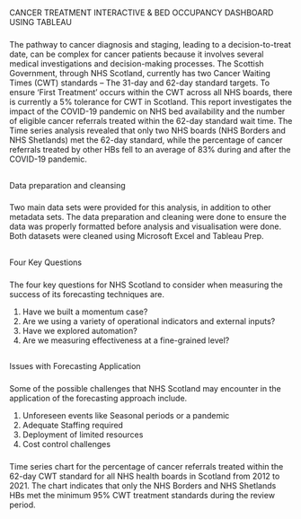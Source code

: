 #
CANCER TREATMENT INTERACTIVE & BED OCCUPANCY DASHBOARD USING TABLEAU
### 
The pathway to cancer diagnosis and staging, leading to a decision-to-treat date, can be complex for cancer patients because it involves several medical investigations and decision-making processes. The Scottish Government, through NHS Scotland, currently has two Cancer Waiting Times (CWT) standards – The 31-day and 62-day standard targets.
To ensure ‘First Treatment’ occurs within the CWT across all NHS boards, there is currently a 5% tolerance for CWT in Scotland. This report investigates the impact of the COVID-19 pandemic on NHS bed availability and the number of eligible cancer referrals treated within the 62-day standard wait time. The Time series analysis revealed that only two NHS boards (NHS Borders and NHS Shetlands) met the 62-day standard, while the percentage of cancer referrals treated by other HBs fell to an average of 83% during and after the COVID-19 pandemic.  
##
Data preparation and cleansing 
###
Two main data sets were provided for this analysis, in addition to other metadata sets. The data preparation and cleaning were done to ensure the data was properly formatted before analysis and visualisation were done. Both datasets were cleaned using Microsoft Excel and Tableau Prep. 
##
Four Key Questions 
###
The four key questions for NHS Scotland to consider when measuring the success of its forecasting techniques are. 
1.	Have we built a momentum case? 
2.	Are we using a variety of operational indicators and external inputs? 
3.	Have we explored automation? 
4.	Are we measuring effectiveness at a fine-grained level?   
##
Issues with Forecasting Application 
###
Some of the possible challenges that NHS Scotland may encounter in the application of the forecasting approach include. 
1.	Unforeseen events like Seasonal periods or a pandemic 
2.	Adequate Staffing required 
3.	Deployment of limited resources 
4.	Cost control challenges

###
Time series chart for the percentage of cancer referrals treated within the 62-day CWT standard for all NHS health boards in Scotland from 2012 to 2021. The chart indicates that only the NHS Borders and NHS Shetlands HBs met the minimum 95% CWT treatment standards during the review period.
